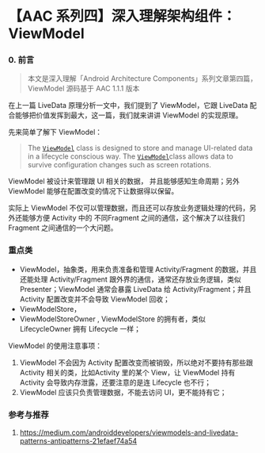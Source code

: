 # 【AAC 系列四】深入理解架构组件：ViewModel



### 0. 前言



> 本文是深入理解「Android Architecture Components」系列文章第四篇，ViewModel
> 源码基于 AAC 1.1.1 版本



在上一篇 LiveData 原理分析一文中，我们提到了 ViewModel，它跟 LiveData 配合能够把价值发挥到最大，这一篇，我们就来讲讲 ViewModel 的实现原理。



先来简单了解下 ViewModel：

> The [`ViewModel`](https://developer.android.com/reference/androidx/lifecycle/ViewModel.html) class is designed to store and manage UI-related data in a lifecycle conscious way. The [`ViewModel`](https://developer.android.com/reference/androidx/lifecycle/ViewModel.html)class allows data to survive configuration changes such as screen rotations.



ViewModel 被设计来管理跟 UI 相关的数据， 并且能够感知生命周期；另外 ViewModel 能够在配置改变的情况下让数据得以保留。

实际上 ViewModel 不仅可以管理数据，而且还可以存放业务逻辑处理的代码，另外还能够方便 Activity 中的 不同Fragment 之间的通信，这个解决了以往我们 Fragment 之间通信的一个大问题。



### 重点类

- ViewModel，抽象类，用来负责准备和管理 Activity/Fragment 的数据，并且还能处理 Activity/Fragment 跟外界的通信，通常还存放业务逻辑，类似 Presenter；ViewModel 通常会暴露 LiveData 给 Activity/Fragment；并且 Activity 配置改变并不会导致 ViewModel 回收；
- ViewModelStore，
- ViewModelStoreOwner , ViewModelStore 的拥有者，类似 LifecycleOwner 拥有 Lifecycle 一样；





ViewModel 的使用注意事项：

1. ViewModel 不会因为 Activity 配置改变而被销毁，所以绝对不要持有那些跟 Activity 相关的类，比如Activity 里的某个 View，让 ViewModel 持有 Activity 会导致内存泄露，还要注意的是连 Lifecycle 也不行；
2. ViewModel 应该只负责管理数据，不能去访问 UI，更不能持有它；









### 参考与推荐

1. https://medium.com/androiddevelopers/viewmodels-and-livedata-patterns-antipatterns-21efaef74a54

